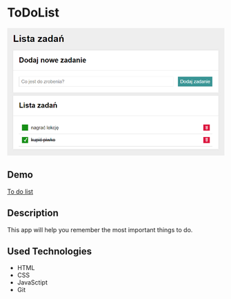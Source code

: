# ToDoList
![ToDoList](https://github.com/mileni67/tasks/blob/main/images/todo.PNG?raw=true)


## Demo 
[To do list](mileni67.github.io/tasks/)

## Description
This app will help you remember the most important things to do.

## Used Technologies
- HTML
- CSS
- JavaSctipt
- Git

